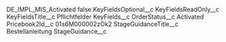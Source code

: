 <?xml version="1.0" encoding="UTF-8"?>
<CustomMetadata xmlns="http://soap.sforce.com/2006/04/metadata" xmlns:xsi="http://www.w3.org/2001/XMLSchema-instance" xmlns:xsd="http://www.w3.org/2001/XMLSchema">
    <label>DE_IMPL_MIS_Activated</label>
    <protected>false</protected>
    <values>
        <field>KeyFieldsOptional__c</field>
        <value xsi:nil="true"/>
    </values>
    <values>
        <field>KeyFieldsReadOnly__c</field>
        <value xsi:nil="true"/>
    </values>
    <values>
        <field>KeyFieldsTitle__c</field>
        <value xsi:type="xsd:string">Pflichtfelder</value>
    </values>
    <values>
        <field>KeyFields__c</field>
        <value xsi:nil="true"/>
    </values>
    <values>
        <field>OrderStatus__c</field>
        <value xsi:type="xsd:string">Activated</value>
    </values>
    <values>
        <field>Pricebook2Id__c</field>
        <value xsi:type="xsd:string">01s6M000002zOk2</value>
    </values>
    <values>
        <field>StageGuidanceTitle__c</field>
        <value xsi:type="xsd:string">Bestellanleitung</value>
    </values>
    <values>
        <field>StageGuidance__c</field>
        <value xsi:nil="true"/>
    </values>
</CustomMetadata>
